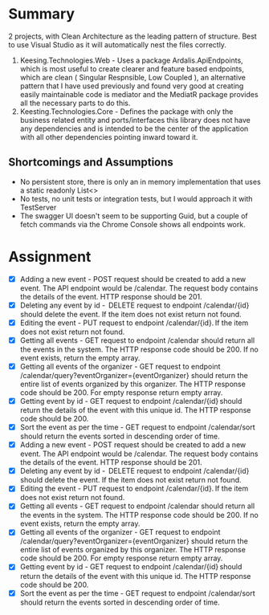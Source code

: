 # Summary 
 2 projects, with Clean Architecture as the leading pattern of structure.  Best to use Visual Studio as it will automatically nest the files correctly. 

 1. Keesing.Technologies.Web - Uses a package Ardalis.ApiEndpoints, which is most useful to create clearer and feature based endpoints, which are clean ( Singular Respnsible, Low Coupled ), an alternative pattern that I have used previously and found very good at creating easily maintainable code is mediator and the MediatR package provides all the necessary parts to do this.
 2. Keesting.Technologies.Core - Defines the package with only the business related entity and ports/interfaces this library does not have any dependencies and is intended to be the center of the application with all other dependencies pointing inward toward it. 

 ## Shortcomings and Assumptions
 - No persistent store, there is only an in memory implementation that uses a static readonly List<>  
 - No tests, no unit tests or integration tests, but I would approach it with TestServer 
 - The swagger UI doesn't seem to be supporting Guid, but a couple of fetch commands via the Chrome Console shows all endpoints work.


# Assignment
- [x] Adding a new event - POST request should be created to add a new event. The API endpoint would be /calendar. The request body contains the details of the event. HTTP response should be 201. 
- [x] Deleting any event by id -  DELETE request to endpoint /calendar/{id} should delete the event. If the item does not exist return not found. 
- [x] Editing the event - PUT request to endpoint /calendar/{id}. If the item does not exist return not found. 
- [x] Getting all events - GET request to endpoint /calendar should return all the events in the system. The HTTP response code should be 200. If no event exists, return the empty array. 
- [x] Getting all events of the organizer - GET request to endpoint /calendar/query?eventOrganizer={eventOrganizer} should return the entire list of events organized by this organizer. The HTTP response code should be 200. For empty response return empty array. 
- [x] Getting event by id - GET request to endpoint /calendar/{id} should return the details of the event with this unique id. The HTTP response code should be 200. 
- [x] Sort the event as per the time - GET request to endpoint /calendar/sort should return the events sorted in descending order of time. 
- [x] Adding a new event - POST request should be created to add a new event. The API endpoint would be /calendar. The request body contains the details of the event. HTTP response should be 201. 
- [x] Deleting any event by id -  DELETE request to endpoint /calendar/{id} should delete the event. If the item does not exist return not found. 
- [x] Editing the event - PUT request to endpoint /calendar/{id}. If the item does not exist return not found. 
- [x] Getting all events - GET request to endpoint /calendar should return all the events in the system. The HTTP response code should be 200. If no event exists, return the empty array. 
- [x] Getting all events of the organizer - GET request to endpoint /calendar/query?eventOrganizer={eventOrganizer} should return the entire list of events organized by this organizer. The HTTP response code should be 200. For empty response return empty array. 
- [x] Getting event by id - GET request to endpoint /calendar/{id} should return the details of the event with this unique id. The HTTP response code should be 200. 
- [x] Sort the event as per the time - GET request to endpoint /calendar/sort should return the events sorted in descending order of time. 
